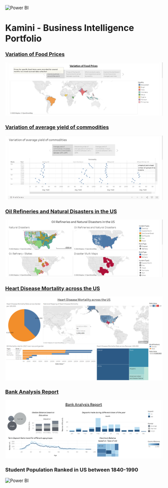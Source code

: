 ![Power BI](https://user-images.githubusercontent.com/69264932/116329239-87c69600-a790-11eb-945c-0d773303e980.gif)
# Kamini - Business Intelligence Portfolio

### [Variation of Food Prices](https://public.tableau.com/profile/kamini.ravichandran5080#!/vizhome/VariationofFoodPrices_16195678471150/VariationofFoodPrices)

![](/Viz_Images/1.PNG)



### [Variation of average yield of commodities](https://public.tableau.com/profile/kamini.ravichandran5080#!/vizhome/Variationofaverageyieldofcommodities/Variationofaverageyieldofcommodities)

![](/Viz_Images/2.PNG)



### [Oil Refineries and Natural Disasters in the US](https://public.tableau.com/profile/kamini.ravichandran5080#!/vizhome/OilRefineriesandNaturalDisastersintheUS/OilRefineriesandNaturalDisastersintheUS)

![](/Viz_Images/3.PNG)



### [Heart Disease Mortality across the US](https://public.tableau.com/profile/kamini.ravichandran5080#!/vizhome/HeartDiseaseMortality_US_2016-18/HeartDiseaseMortalityacrosstheUS)

![](/Viz_Images/4.png)



### [Bank Analysis Report](https://public.tableau.com/profile/kamini.ravichandran5080#!/vizhome/BankMarketingAnalysis_16195643968870/Dashboard1)

![](/Viz_Images/5.PNG)


### Student Population Ranked in US between 1840-1990

![Power BI](https://user-images.githubusercontent.com/69264932/116329291-a62c9180-a790-11eb-8c44-02d422972832.gif)

